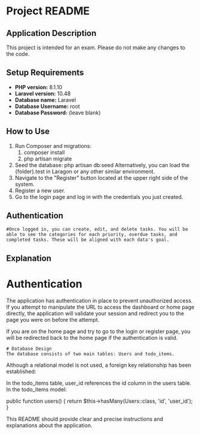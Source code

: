 # Project README

## Application Description

This project is intended for an exam. Please do not make any changes to the code.

## Setup Requirements

- **PHP version:** 8.1.10
- **Laravel version:** 10.48
- **Database name:** Laravel
- **Database Username:** root
- **Database Password:** (leave blank)

## How to Use

1. Run Composer and migrations:
	1. composer install
    2. php artisan migrate
2. Seed the database:
	php artisan db:seed Alternatively, you can load the {folder}.test in Laragon or any other similar environment.
3. Navigate to the "Register" button located at the upper right side of the system.
4. Register a new user.
5. Go to the login page and log in with the credentials you just created.

## Authentication
	
	#Once logged in, you can create, edit, and delete tasks. You will be able to see the categories for each priority, overdue tasks, and completed tasks. These will be aligned with each data's goal.

## Explanation
 # Authentication
 The application has authentication in place to prevent unauthorized access. If you attempt to manipulate the URL to access the dashboard or home page directly, the application will validate your session and redirect you to the page you were on before the attempt.

If you are on the home page and try to go to the login or register page, you will be redirected back to the home page if the authentication is valid.

	# Database Design
	The database consists of two main tables: Users and todo_items.

Although a relational model is not used, a foreign key relationship has been established:

In the todo_items table, user_id references the id column in the users table.
In the todo_items model:

public function users()
{
    return $this->hasMany(Users::class, 'id', 'user_id');
}

This README should provide clear and precise instructions and explanations about the application.

